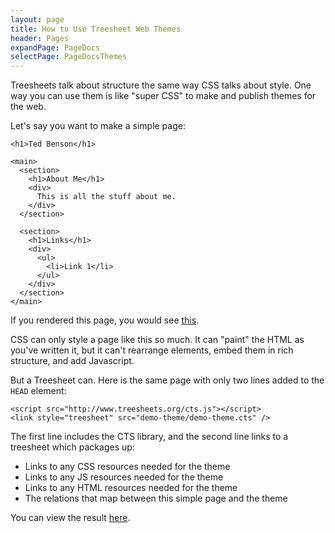 ```yaml
---
layout: page
title: How to Use Treesheet Web Themes
header: Pages
expandPage: PageDocs
selectPage: PageDocsThemes
---
```


Treesheets talk about structure the same way CSS talks about style. One way you
can use them is like "super CSS" to make and publish themes for the web.

Let's say you want to make a simple page:

    <h1>Ted Benson</h1>

    <main>
      <section>
        <h1>About Me</h1>
        <div>
          This is all the stuff about me.
        </div>
      </section>

      <section>
        <h1>Links</h1>
        <div>
          <ul>
            <li>Link 1</li>
          </ul>
        </div>
      </section>
    </main>

If you rendered this page, you would see [this](simple-page.html).

CSS can only style a page like this so much. It can "paint" the HTML as you've
written it, but it can't rearrange elements, embed them in rich structure, and
add Javascript.

But a Treesheet can. Here is the same page with only two lines added to the
`HEAD` element:

    <script src="http://www.treesheets.org/cts.js"></script>
    <link style="treesheet" src="demo-theme/demo-theme.cts" />

The first line includes the CTS library, and the second line links to a
treesheet which packages up:

*  Links to any CSS resources needed for the theme
*  Links to any JS resources needed for the theme
*  Links to any HTML resources needed for the theme
*  The relations that map between this simple page and the theme

You can view the result [here](themed-page.html).

<script>
$(function() {
  SelectPage("PageDocs");
});
</script>
